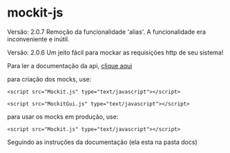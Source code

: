# mockit-js
Versão: 2.0.7
Remoção da funcionalidade 'alias'.
A funcionalidade era inconveniente e inútil. 

Versão: 2.0.6
Um jeito fácil para mockar as requisições http de seu sistema!

Para ler a documentação da api, <a target="_blank" href="http://www.mockitjs.com.br">clique aqui</a>

para criação dos mocks, use:

	<script src="Mockit.js" type="text/javascript"></script>

	<script src="MockitGui.js" type="text/javascript"></script>

para usar os mocks em produção, use:

	<script src="Mockit.js" type="text/javascript"></script>

Seguindo as instruções da documentação (ela esta na pasta docs)